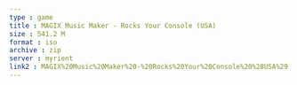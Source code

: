 ```yaml
---
type : game
title : MAGIX Music Maker - Rocks Your Console (USA)
size : 541.2 M
format : iso
archive : zip
server : myrient
link2 : MAGIX%20Music%20Maker%20-%20Rocks%20Your%20Console%20%28USA%29
---
```

